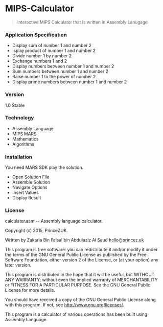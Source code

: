 # MIPS-Calculator
> Interactive MIPS Calculator that is written in Assembly Lanugage

### Application Specification

- Display sum of number 1 and number 2
- isplay product of number 1 and number 2
- Divide number 1 by number 2
- Exchange numbers 1 and 2
- Display numbers between number 1 and number 2
- Sum numbers between number 1 and number 2
- Raise number 1 to the power of number 2
- Display prime numbers between number 1 and number 2

### Version 

1.0 Stable

### Technology

- Assembly Language
- MIPS MARS
- Mathematics
- Algorithms

### Installation

You need MARS SDK play the solution.
- Open Solution File
- Assemble Solution
- Navigate Options
- Insert Values
- Display Result

### License

calculator.asm -- Assembly language calculator.

Copyright (c) 2015, PrinceZUK.

Written by Zakaria Bin Faisal bin Abdulaziz Al Saud <hello@princez.uk>

This program is free software: you can redistribute it and/or modify
it under the terms of the GNU General Public License as published by
the Free Software Foundation, either version 2 of the License, or
(at your option) any later version.

This program is distributed in the hope that it will be useful,
but WITHOUT ANY WARRANTY; without even the implied warranty of
MERCHANTABILITY or FITNESS FOR A PARTICULAR PURPOSE.  See the
GNU General Public License for more details.

You should have received a copy of the GNU General Public License
along with this program.  If not, see <http://www.gnu.org/licenses/>.

This program is a calculator of various operations has been built using Assembly Language.
